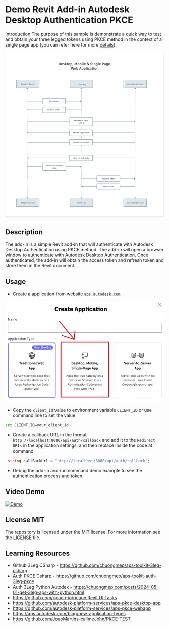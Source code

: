 # Demo Revit Add-in Autodesk Desktop Authentication PKCE

Introduction The purpose of this sample is demonstrate a quick way to test and obtain your three legged tokens using PKCE method in the context of a single page app (you can refer here for more [details](https://aps.autodesk.com/en/docs/oauth/v2/tutorials/get-3-legged-token-pkce/)).

![](./docs/desktop-mobile-spa1.png)

## Description

The add-in is a simple Revit add-in that will authenticate with Autodesk Desktop Authentication using PKCE method. The add-in will open a browser window to authenticate with Autodesk Desktop Authentication. Once authenticated, the add-in will obtain the access token and refresh token and store them in the Revit document.


## Usage

- Create a application from website [`aps.autodesk.com`](https://aps.autodesk.com/)

![](docs/hero.png)

- Copy the `client_id` value to environment variable `CLIENT_ID` or use command line to set the value

```bash
set CLIENT_ID=your_client_id
```

- Create a callback URL in the format `http://localhost:8080/api/auth/callback` and add it to the `Redirect URIs` in the application settings, and then replace inside the code at command 

```csharp
 string callBackUrl = "http://localhost:8080/api/auth/callback";
```

- Debug the add-in and run command demo example to see the authentication process and token.

## Video Demo 


[![Demo](https://img.youtube.com/vi/2mP2GuMZsUw/0.jpg)](https://www.youtube.com/embed/2mP2GuMZsUw?si=rGDNedpmReAhlEtk)


## License MIT

The repository is licensed under the MIT license. For more information see the [LICENSE](LICENSE) file.


## Learning Resources

- Github 3Leg CSharp - https://github.com/chuongmep/aps-toolkit-3leg-csharp
- Auth PKCE Csharp - https://github.com/chuongmep/aps-tookit-auth-3leg-pkce
- Auth 3Leg Python Autodek - https://chuongmep.com/posts/2024-05-01-get-3leg-aps-with-python.html
- https://github.com/ricaun-io/ricaun.Revit.UI.Tasks
- https://github.com/autodesk-platform-services/aps-pkce-desktop-app
- https://github.com/autodesk-platform-services/aps-pkce-webapp
- https://aps.autodesk.com/blog/new-application-types
- https://github.com/JoaoMartins-callmeJohn/PKCE-TEST